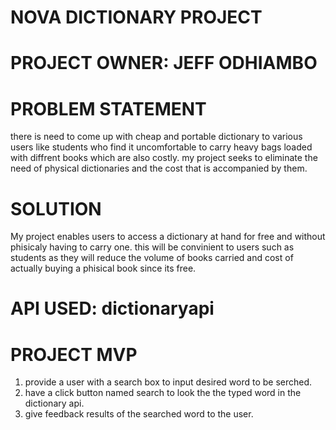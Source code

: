 # NOVA DICTIONARY PROJECT

# PROJECT OWNER: JEFF ODHIAMBO

# PROBLEM STATEMENT
there is need to come up with cheap and portable dictionary to various users like students who find it uncomfortable to carry heavy bags loaded with diffrent books which are also costly. my project seeks to eliminate the need of physical dictionaries and the cost that is accompanied by them.


# SOLUTION

My project enables users to access a dictionary at hand for free and without phisicaly having to carry one. this will be convinient to users such as students as they will reduce the volume of books carried and cost of actually buying a phisical book since its free. 

# API USED: dictionaryapi

# PROJECT MVP

1) provide a user with a search box to input desired word to be serched.
2) have a click button named search to look the the typed word in the dictionary api.
3) give feedback results of the searched word to the user.


